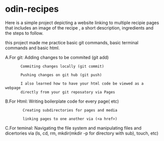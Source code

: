 # odin-recipes
Here is a simple project depicting a website linking to multiple recipie pages that includes an image of the recipe
, a short description, ingredients and the steps to follow.

this project made me practice basic git commands, basic terminal commands and basic html.

A.For git: Adding changes to be commited (git add)
           
           Commiting changes locally (git commit)
           
           Pushing changes on git hub (git push)
           
           I also learned how to have your html code be viewed as a webpage 
           directly from your git reposatory via Pages


B.For Html: Writing boilerplate code for every page(<!DOCTYPE html> <html lang="en"> etc)

            Creating subdirectories for pages and media

            linking pages to one another via (<a href>)

C.For teminal: Navigating the file system and manipulating files and dicertories via (ls, cd, rm, mkdir(mkdir -p for directory with sub), touch, etc)

